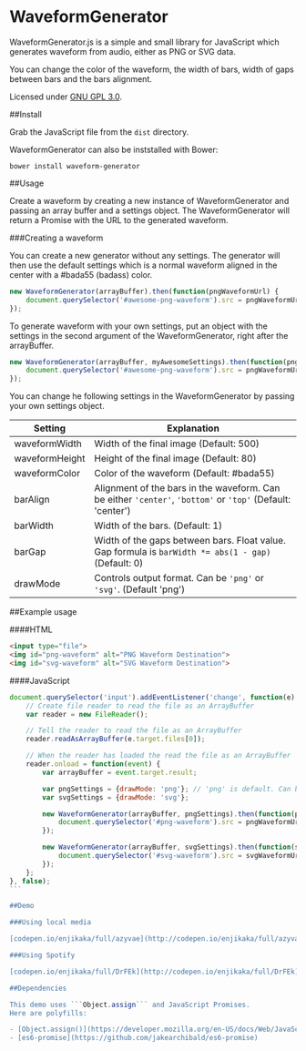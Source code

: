 WaveformGenerator
=================

WaveformGenerator.js is a simple and small library for JavaScript which generates waveform from audio, either as PNG or SVG data.

You can change the color of the waveform, the width of bars, width of gaps between bars and the bars alignment.

Licensed under [GNU GPL 3.0](https://tldrlegal.com/license/gnu-general-public-license-v3-(gpl-3)).

##Install

Grab the JavaScript file from the ```dist``` directory.

WaveformGenerator can also be inststalled with Bower: 

```bower install waveform-generator```

##Usage

Create a waveform by creating a new instance of WaveformGenerator and passing an array buffer and a settings object. The WaveformGenerator will return a Promise with the URL to the generated waveform.

###Creating a waveform

You can create a new generator without any settings. The generator will then use the default settings which is a normal waveform aligned in the center with a #bada55 (badass) color.

```javascript
new WaveformGenerator(arrayBuffer).then(function(pngWaveformUrl) {
	document.querySelector('#awesome-png-waveform').src = pngWaveformUrl;
});
```

To generate waveform with your own settings, put an object with the settings in the second argument of the WaveformGenerator, right after the arrayBuffer.

```javascript
new WaveformGenerator(arrayBuffer, myAwesomeSettings).then(function(pngWaveformUrl) {
	document.querySelector('#awesome-png-waveform').src = pngWaveformUrl;
});
```
You can change he following settings in the WaveformGenerator by passing your own settings object.

|Setting|Explanation|
|--- | ---|
|waveformWidth|Width of the final image (Default: 500)|
|waveformHeight|Height of the final image (Default: 80)|
|waveformColor|Color of the waveform (Default: #bada55)|
|barAlign|Alignment of the bars in the waveform. Can be either ```'center'```, ```'bottom'``` or ```'top'``` (Default: 'center')|
|barWidth|Width of the bars. (Default: 1)|
|barGap|Width of the gaps between bars. Float value. Gap formula is ```barWidth *= abs(1 - gap)``` (Default: 0)|
|drawMode|Controls output format. Can be ```'png'``` or ```'svg'```. (Default 'png')|

##Example usage

####HTML
```html
<input type="file">
<img id="png-waveform" alt="PNG Waveform Destination">
<img id="svg-waveform" alt="SVG Waveform Destination">
```
####JavaScript
````javascript
document.querySelector('input').addEventListener('change', function(e) {
	// Create file reader to read the file as an ArrayBuffer
	var reader = new FileReader();

	// Tell the reader to read the file as an ArrayBuffer
	reader.readAsArrayBuffer(e.target.files[0]);

	// When the reader has loaded the read the file as an ArrayBuffer
	reader.onload = function(event) {
		var arrayBuffer = event.target.result;

		var pngSettings = {drawMode: 'png'}; // 'png' is default. Can be omitted.
		var svgSettings = {drawMode: 'svg'};

		new WaveformGenerator(arrayBuffer, pngSettings).then(function(pngWaveformUrl) {
			document.querySelector('#png-waveform').src = pngWaveformUrl;
		});

		new WaveformGenerator(arrayBuffer, svgSettings).then(function(svgWaveformUrl) {
			document.querySelector('#svg-waveform').src = svgWaveformUrl;
		});
	};
}, false);
```

##Demo

###Using local media

[codepen.io/enjikaka/full/azyvae](http://codepen.io/enjikaka/full/azyvae)

###Using Spotify

[codepen.io/enjikaka/full/DrFEk](http://codepen.io/enjikaka/full/DrFEk)

##Dependencies

This demo uses ```Object.assign``` and JavaScript Promises.
Here are polyfills:

- [Object.assign()](https://developer.mozilla.org/en-US/docs/Web/JavaScript/Reference/Global_Objects/Object/assign)
- [es6-promise](https://github.com/jakearchibald/es6-promise)


